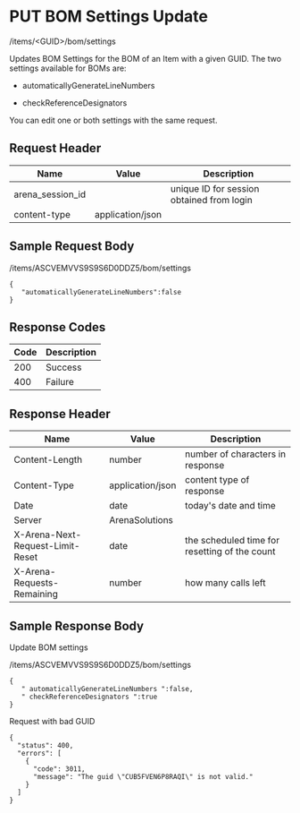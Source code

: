 # PUT BOM Settings Update


/items/&lt;GUID&gt;/bom/settings

Updates BOM Settings for the BOM of an Item with a given GUID. The two settings available for BOMs are:

* automaticallyGenerateLineNumbers

* checkReferenceDesignators

You can edit one or both settings with the same request.

## Request Header

| Name<br> | Value<br> | Description<br> |
|  --- |  --- |  --- | 
| arena_session_id<br> |   | unique ID for session obtained from login<br> |
| content\-type<br> | application/json<br> |   |

## Sample Request Body


/items/ASCVEMVVS9S9S6D0DDZ5/bom/settings

```
{  
   "automaticallyGenerateLineNumbers":false
}
```
## Response Codes

| Code<br> | Description<br> |
|  --- |  --- | 
| 200<br> | Success<br> |
| 400<br> | Failure<br> |

## Response Header

| Name<br> | Value<br> | Description<br> |
|  --- |  --- |  --- | 
| Content\-Length<br> | number<br> | number of characters in response<br> |
| Content\-Type<br> | application/json<br> | content type of response<br> |
| Date<br> | date<br> | today's date and time<br> |
| Server<br> | ArenaSolutions<br> |   |
| X\-Arena\-Next\-Request\-Limit\-Reset<br> | date<br> | the scheduled time for resetting of the count<br> |
| X\-Arena\-Requests\-Remaining<br> | number<br> | how many calls left<br> |

## Sample Response Body
Update BOM settings



/items/ASCVEMVVS9S9S6D0DDZ5/bom/settings

```
{  
   " automaticallyGenerateLineNumbers ":false,
   " checkReferenceDesignators ":true
}
```
Request with bad GUID

```
{
  "status": 400,
  "errors": [
    {
      "code": 3011,
      "message": "The guid \"CUB5FVEN6P8RAQI\" is not valid."
    }
  ]
}
```

